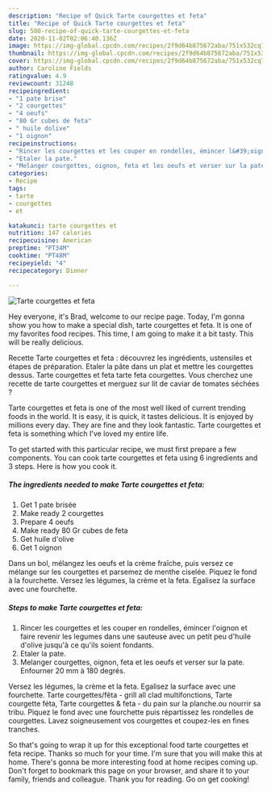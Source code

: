 ```yaml
---
description: "Recipe of Quick Tarte courgettes et feta"
title: "Recipe of Quick Tarte courgettes et feta"
slug: 580-recipe-of-quick-tarte-courgettes-et-feta
date: 2020-11-02T02:06:40.136Z
image: https://img-global.cpcdn.com/recipes/2f9d64b875672aba/751x532cq70/tarte-courgettes-et-feta-photo-principale-de-la-recette.jpg
thumbnail: https://img-global.cpcdn.com/recipes/2f9d64b875672aba/751x532cq70/tarte-courgettes-et-feta-photo-principale-de-la-recette.jpg
cover: https://img-global.cpcdn.com/recipes/2f9d64b875672aba/751x532cq70/tarte-courgettes-et-feta-photo-principale-de-la-recette.jpg
author: Caroline Fields
ratingvalue: 4.9
reviewcount: 31248
recipeingredient:
- "1 pate brise"
- "2 courgettes"
- "4 oeufs"
- "80 Gr cubes de feta"
- " huile dolive"
- "1 oignon"
recipeinstructions:
- "Rincer les courgettes et les couper en rondelles, émincer l&#39;oignon et faire revenir les legumes dans une sauteuse avec un petit peu d&#39;huile d&#39;olive jusqu&#39;à ce qu&#39;ils soient fondants."
- "Etaler la pate."
- "Melanger courgettes, oignon, feta et les oeufs et verser sur la pate. Enfourner 20 mm à 180 degrés."
categories:
- Recipe
tags:
- tarte
- courgettes
- et

katakunci: tarte courgettes et 
nutrition: 147 calories
recipecuisine: American
preptime: "PT34M"
cooktime: "PT48M"
recipeyield: "4"
recipecategory: Dinner

---
```



![Tarte courgettes et feta](https://img-global.cpcdn.com/recipes/2f9d64b875672aba/751x532cq70/tarte-courgettes-et-feta-photo-principale-de-la-recette.jpg)

Hey everyone, it's Brad, welcome to our recipe page. Today, I'm gonna show you how to make a special dish, tarte courgettes et feta. It is one of my favorites food recipes. This time, I am going to make it a bit tasty. This will be really delicious.

Recette Tarte courgettes et feta : découvrez les ingrédients, ustensiles et étapes de préparation. Etaler la pâte dans un plat et mettre les courgettes dessus. Tarte courgettes et feta tarte feta courgettes. Vous cherchez une recette de tarte courgettes et merguez sur lit de caviar de tomates séchées ?

Tarte courgettes et feta is one of the most well liked of current trending foods in the world. It is easy, it is quick, it tastes delicious. It is enjoyed by millions every day. They are fine and they look fantastic. Tarte courgettes et feta is something which I've loved my entire life.


To get started with this particular recipe, we must first prepare a few components. You can cook tarte courgettes et feta using 6 ingredients and 3 steps. Here is how you cook it.

<!--inarticleads1-->

##### The ingredients needed to make Tarte courgettes et feta:

1. Get 1 pate brisée
1. Make ready 2 courgettes
1. Prepare 4 oeufs
1. Make ready 80 Gr cubes de feta
1. Get  huile d&#39;olive
1. Get 1 oignon


Dans un bol, mélangez les oeufs et la crème fraîche, puis versez ce mélange sur les courgettes et parsemez de menthe ciselée. Piquez le fond à la fourchette. Versez les légumes, la crème et la feta. Egalisez la surface avec une fourchette. 

<!--inarticleads2-->

##### Steps to make Tarte courgettes et feta:

1. Rincer les courgettes et les couper en rondelles, émincer l&#39;oignon et faire revenir les legumes dans une sauteuse avec un petit peu d&#39;huile d&#39;olive jusqu&#39;à ce qu&#39;ils soient fondants.
1. Etaler la pate.
1. Melanger courgettes, oignon, feta et les oeufs et verser sur la pate. Enfourner 20 mm à 180 degrés.


Versez les légumes, la crème et la feta. Egalisez la surface avec une fourchette. Tarte courgettes/fêta - grill all clad multifonctions, Tarte courgette féta, Tarte courgettes &amp; feta - du pain sur la planche.ou nourrir sa tribu. Piquez le fond avec une fourchette puis répartissez les rondelles de courgettes. Lavez soigneusement vos courgettes et coupez-les en fines tranches. 

So that's going to wrap it up for this exceptional food tarte courgettes et feta recipe. Thanks so much for your time. I'm sure that you will make this at home. There's gonna be more interesting food at home recipes coming up. Don't forget to bookmark this page on your browser, and share it to your family, friends and colleague. Thank you for reading. Go on get cooking!
